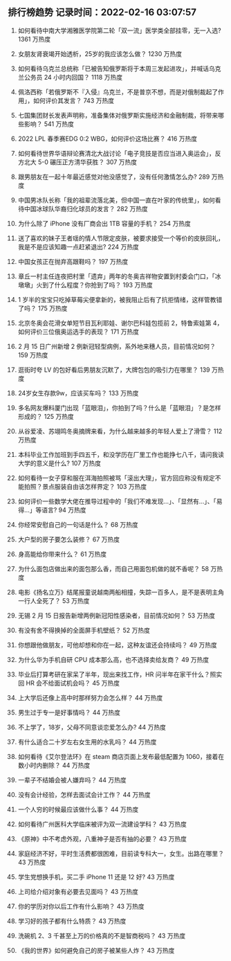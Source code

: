 
## 排行榜趋势 记录时间：2022-02-16 03:07:57
  
  1. 如何看待中南大学湘雅医学院第二轮「双一流」医学类全部挂零，无一入选? 1361 万热度
    
  2. 女朋友肾衰竭开始透析，25岁的我应该怎么做？ 1230 万热度
    
  3. 如何看待乌克兰总统称「已被告知俄罗斯将于本周三发起进攻」，并喊话乌克兰公务员 24 小时内回国？ 1118 万热度
    
  4. 佩洛西称「若俄罗斯不『入侵』乌克兰，不是普京不想，而是对俄制裁起了作用」，如何评价其发言？ 743 万热度
    
  5. 七国集团财长发表声明称，准备集体对俄罗斯实施经济和金融制裁，将带来哪些影响？ 541 万热度
    
  6. 2022 LPL 春季赛EDG 0:2 WBG，如何评价这场比赛？ 416 万热度
    
  7. 如何看待世界华语辩论赛清北大战讨论「电子竞技是否应当进入奥运会」，反方北大 5-0 碾压正方清华获胜？ 307 万热度
    
  8. 跟男朋友在一起十年最近感觉对他没感觉了，没有任何激情怎么办? 289 万热度
    
  9. 中国男冰队长称「我的祖辈流落北美，但中国一直在叶家的传统里」，如何看待中国冰球队华裔归化球员的发言？ 282 万热度
    
  10. 为什么除了 iPhone 没有厂商会出 1TB 容量的手机？ 254 万热度
    
  11. 送了喜欢的妹子王者瑶的情人节限定皮肤，被要求接受一个等价的皮肤回礼，我是不是应该知趣一点赶紧退出? 224 万热度
    
  12. 中国女孩正在抛弃高跟鞋吗？ 197 万热度
    
  13. 章丘一村主任连夜把村里「遗弃」两年的冬奥吉祥物安置到村委会门口，「冰墩墩」火到了什么程度？你抢到了吗？ 193 万热度
    
  14. 1 岁半的宝宝只吃掉草莓尖便拿新的，被我阻止后有了抗拒情绪，这样管教错了吗？ 175 万热度
    
  15. 北京冬奥会花滑女单短节目瓦利耶娃、谢尔巴科娃包揽前 2，特鲁索娃第 4，如何评价三位俄奥运选手的表现？ 171 万热度
    
  16. 2 月 15 日广州新增 2 例新冠轻型病例，系外地来穗人员，目前情况如何？ 159 万热度
    
  17. 逛街时夸 LV 的包好看后男朋友沉默了，大牌包包的吸引力在哪里？ 139 万热度
    
  18. 24岁女生存款9w，应该买车吗？ 133 万热度
    
  19. 多名网友爆料厦门出现「蓝眼泪」，你拍到了吗？什么是「蓝眼泪」？是怎样形成的？ 125 万热度
    
  20. 从谷爱凌、苏翊鸣冬奥摘牌来看，为什么越来越多的年轻人爱上了滑雪？ 112 万热度
    
  21. 本科毕业工作加班到手四五千，和没学历在厂里工作也能挣七八千，请问我读大学的意义是什么? 107 万热度
    
  22. 如何看待一女子穿和服在洱海拍照被骂「滚出大理」，官方回应称没有规定不能拍照？景点服装自由该怎样界定？ 103 万热度
    
  23. 如何评价一些数学大佬在推导过程中的「我们不难发现…」、「显然有…」、「易得…」等语言? 94 万热度
    
  24. 你经常安慰自己的一句话是什么？ 68 万热度
    
  25. 大户型的房子要怎么装修？ 67 万热度
    
  26. 身高能给你带来什么？ 61 万热度
    
  27. 为什么面包店做出来的面包那么香，而自己用面包机做的就不香呢？ 58 万热度
    
  28. 电影《扬名立万》结尾报童说越南两船相撞，失踪一百多人，是不是表明主角一行人全死了？ 53 万热度
    
  29. 无锡 2 月 15 日报告新增两例新冠阳性感染者，目前情况如何？ 53 万热度
    
  30. 有没有舍不得换掉的全面屏手机壁纸？ 52 万热度
    
  31. 你想跟他做朋友，可他却想和你在一起，这种友谊还会持续吗？ 49 万热度
    
  32. 为什么华为手机自研 CPU 成本那么高，也不选择卖给友商？ 49 万热度
    
  33. 毕业后打算考研在家呆了半年，现出来找工作，HR 问半年在家干什么？照实回 HR 会不给面试机会吗？ 45 万热度
    
  34. 上大学后还像上高中时那样努力会怎么样？ 44 万热度
    
  35. 男生过于专一是好事情吗？ 44 万热度
    
  36. 不上学了，18岁，父母不同意谈恋爱怎么办? 44 万热度
    
  37. 有什么适合二十岁左右女生用的水乳吗？ 44 万热度
    
  38. 如何看待《艾尔登法环》在 steam 商店页面上发布最低配置为 1060，接着在数小时内删除？ 44 万热度
    
  39. 一辈子不结婚会被人嫌弃吗？ 44 万热度
    
  40. 没有会计经验，怎样去面试会计工作？ 44 万热度
    
  41. 一个人穷的时候最应该做什么事？ 44 万热度
    
  42. 如何看待广州医科大学临床被评为双一流建设学科？ 43 万热度
    
  43. 《原神》中不考虑外观，八重神子是否有抽的必要？ 43 万热度
    
  44. 家庭经济不好，平时生活费都很困难，目前读专科大一，女生。出路在哪里？ 43 万热度
    
  45. 学生党想换手机，买二手 iPhone 11 还是 12 好? 43 万热度
    
  46. 上司给介绍对象有必要去见面吗？ 43 万热度
    
  47. 你的学历对你以后工作有什么影响？ 43 万热度
    
  48. 学习好的孩子都有什么特质？ 43 万热度
    
  49. 洗碗机 2、3 千甚至上万的价格真的不是智商税吗？ 43 万热度
    
  50. 《我的世界》如何避免自己的房子被某些人炸？ 43 万热度
    